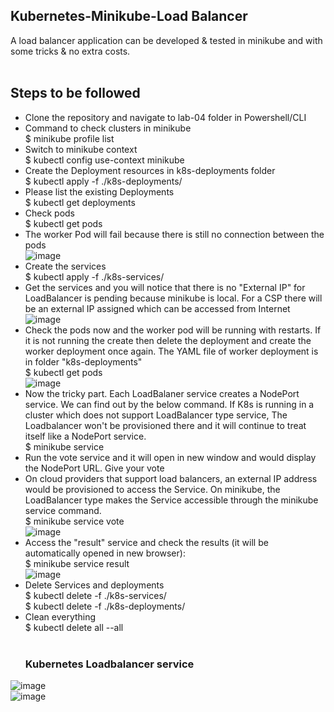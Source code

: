 ## Kubernetes-Minikube-Load Balancer<br/>
A load balancer application can be developed & tested in minikube and with some tricks & no extra costs. <br/><br/>

## Steps to be followed <br/>
* Clone the repository and navigate to lab-04 folder in Powershell/CLI <br/>
* Command to check clusters in minikube <br/>
  $ minikube profile list <br/>
* Switch to minikube context <br/>
  $ kubectl config use-context minikube <br/>
* Create the Deployment resources in k8s-deployments folder <br/>
  $ kubectl apply -f ./k8s-deployments/ <br/>
* Please list the existing Deployments <br/>
  $ kubectl get deployments <br/>
* Check pods <br/>
  $ kubectl get pods <br/>
* The worker Pod will fail because there is still no connection between the pods <br/>
![image](https://user-images.githubusercontent.com/92582005/201910572-abce9ef8-d551-42d8-82f6-d260311c8c69.png) <br/>
* Create the services <br/>
  $ kubectl apply -f ./k8s-services/ <br/>
* Get the services and you will notice that there is no "External IP" for LoadBalancer is pending because minikube is local. For a CSP there will be an external IP assigned which can be accessed from Internet <br/>
![image](https://user-images.githubusercontent.com/92582005/201911094-7880f6b4-19c0-4fee-99ab-233504c93e7f.png) <br/>
* Check the pods now and the worker pod will be running with restarts. If it is not running the create then delete the deployment and create the worker deployment once again. The YAML file of worker deployment is in folder "k8s-deployments"  <br/>
  $ kubectl get pods <br/>
  ![image](https://user-images.githubusercontent.com/92582005/201911548-9b9ebe69-daf0-41f8-b016-1d8123d90464.png) <br/>
* Now the tricky part. Each LoadBalaner service creates a NodePort service. We can find out by the below command. If K8s is running in a cluster which does not support LoadBalancer type service, The Loadbalancer won't be provisioned there and it will continue to treat itself like a NodePort service. <br/>
  $ minikube service <service-name>
* Run the vote service and it will open in new window and would display the NodePort URL. Give your vote <br/>
* On cloud providers that support load balancers, an external IP address would be provisioned to access the Service. On minikube, the LoadBalancer type makes the Service accessible through the minikube service command.<br/>
  $ minikube service vote <br/>
  ![image](https://user-images.githubusercontent.com/92582005/201912196-a664a3e1-52ce-4ce7-83a5-d00879324bd9.png) <br/>
* Access the "result" service and check the results (it will be automatically opened in new browser): <br/>
  $ minikube service result <br/>
  ![image](https://user-images.githubusercontent.com/92582005/201912676-5759322c-2582-45a1-a5ee-9b24c20540d7.png) <br/>
* Delete Services and deployments <br/>
  $ kubectl delete -f ./k8s-services/ <br/>
  $ kubectl delete -f ./k8s-deployments/ <br/>
* Clean everything <br/>
  $ kubectl delete all --all <br/> <br/>
  ### Kubernetes Loadbalancer service <br/>
 ![image](https://user-images.githubusercontent.com/92582005/202119188-054deb57-6a4c-4d7d-9dca-0579241dae9f.png) <br/>
 ![image](https://user-images.githubusercontent.com/92582005/202116013-ff2f45fb-40b2-4aa5-a562-fb7536105b28.png) <br/>
